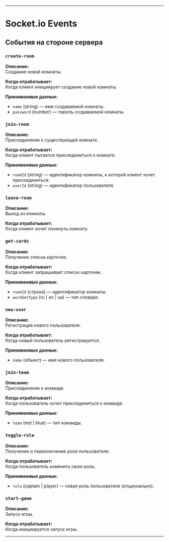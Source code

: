 

---

# Socket.io Events

## События на стороне сервера

### `create-room`

**Описание:**  
Создание новой комнаты.

**Когда отрабатывает:**  
Когда клиент инициирует создание новой комнаты.

**Принимаемые данные:**  
- `name` (string) — имя создаваемой комнаты. 
- `password` (number) — пароль создаваемой комнаты.


### `join-room`

**Описание:**  
Присоединение к существующей комнате.

**Когда отрабатывает:**  
Когда клиент пытается присоединиться к комнате.

**Принимаемые данные:**  
- `roomId` (string) — идентификатор комнаты, к которой клиент хочет присоединиться.
- `userId` (string) — идентификатор пользователя.


### `leave-room`

**Описание:**  
Выход из комнаты.

**Когда отрабатывает:**  
Когда клиент хочет покинуть комнату.

### `get-cards`

**Описание:**  
Получение списка карточек.

**Когда отрабатывает:**  
Когда клиент запрашивает список карточек.

**Принимаемые данные:**  
- `roomId` (строка) — идентификатор комнаты.
- `wordSetType` (ru | en | ua) — тип словаря.


### `new-user`

**Описание:**  
Регистрация нового пользователя.

**Когда отрабатывает:**  
Когда новый пользователь регистрируется.

**Принимаемые данные:**  
- `name` (объект) — имя нового пользователя. 

### `join-team`

**Описание:**  
Присоединение к команде.

**Когда отрабатывает:**  
Когда пользователь хочет присоединиться к команде.

**Принимаемые данные:**  
- `team` (red | blue) — тип команды.


### `toggle-role`

**Описание:**  
Получение и переключение роли пользователя.

**Когда отрабатывает:**  
Когда пользователь изменить свою роль.

**Принимаемые данные:**  
- `role` (captain | player) — новая роль пользователя (опционально).


### `start-game`

**Описание:**  
Запуск игры.

**Когда отрабатывает:**  
Когда инициируется запуск игры.

---
